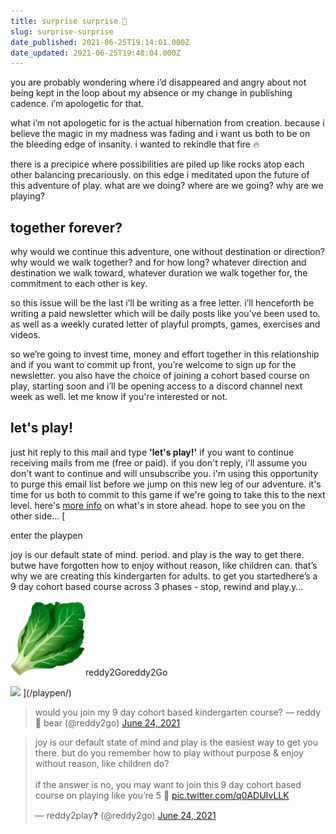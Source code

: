 ```yaml
---
title: surprise surprise 🎁
slug: surprise-surprise
date_published: 2021-06-25T19:14:01.000Z
date_updated: 2021-06-25T19:48:04.000Z
---
```


you are probably wondering where i’d disappeared and angry about not being kept in the loop about my absence or my change in publishing cadence. i’m apologetic for that. 

what i’m not apologetic for is the actual hibernation from creation. because i believe the magic in my madness was fading and i want us both to be on the bleeding edge of insanity. i wanted to rekindle that fire 🔥 

there is a precipice where possibilities are piled up like rocks atop each other balancing precariously. on this edge i meditated upon the future of this adventure of play. what are we doing? where are we going? why are we playing?

## together forever?

why would we continue this adventure, one without destination or direction? why would we walk together? and for how long? whatever direction and destination we walk toward, whatever duration we walk together for, the commitment to each other is key.

so this issue will be the last i’ll be writing as a free letter. i’ll henceforth be writing a paid newsletter which will be daily posts like you’ve been used to. as well as a weekly curated letter of playful prompts, games, exercises and videos.

so we’re going to invest time, money and effort together in this relationship and if you want to commit up front, you’re welcome to sign up for the newsletter. you also have the choice of joining a cohort based course on play, starting soon and i’ll be opening access to a discord channel next week as well. let me know if you're interested or not.

## let's play!

just hit reply to this mail and type **'let's play!'** if you want to continue receiving mails from me (free or paid). if you don't reply, i'll assume you don't want to continue and will unsubscribe you. i'm using this opportunity to purge this email list before we jump on this new leg of our adventure. it's time for us both to commit to this game if we're going to take this to the next level. here's [more info](/playpen) on what's in store ahead. hope to see you on the other side...
[

enter the playpen

joy is our default state of mind. period. and play is the way to get there. butwe have forgotten how to enjoy without reason, like children can. that’s why we are creating this kindergarten for adults. to get you startedhere’s a 9 day cohort based course across 3 phases - stop, rewind and play.y…

![](/favicon.png)reddy2Goreddy2Go

![](/assets/images/IMG_1427-2.jpg)
](/playpen/)
> would you join my 9 day cohort based kindergarten course?
> &mdash; reddy 🧸 bear (@reddy2go) [June 24, 2021](https://twitter.com/reddy2go/status/1408093947050610691?ref_src=twsrc%5Etfw)

<blockquote class="twitter-tweet" data-theme="dark"><p lang="en" dir="ltr">joy is our default state of mind and play is the easiest way to get you there. but do you remember how to play without purpose &amp; enjoy without reason, like children do?<br><br>if the answer is no, you may want to join this 9 day cohort based course on playing like you’re 5 🥳 <a href="https://t.co/q0ADUIvLLK">pic.twitter.com/q0ADUIvLLK</a></p>&mdash; reddy2play❓ (@reddy2go) <a href="https://twitter.com/reddy2go/status/1408093391292821507?ref_src=twsrc%5Etfw">June 24, 2021</a></blockquote> <script async src="https://platform.twitter.com/widgets.js" charset="utf-8"></script>
